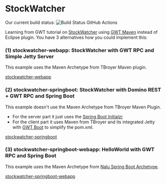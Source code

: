 # StockWatcher

Our current build status: ![Build Status GitHub Actions](https://github.com/lofidewanto/stockwatcher/actions/workflows/maven.yml/badge.svg)

Learning from GWT tutorial on [StockWatcher](http://www.gwtproject.org/doc/latest/tutorial/gettingstarted.html) using [GWT Maven](https://tbroyer.github.io/gwt-maven-plugin/) instead of Eclipse plugin. You have 3 alternatives how you could implement this:


### (1) stockwatcher-webapp: StockWatcher with GWT RPC and Simple Jetty Server

This example uses the Maven Archetype from TBroyer Maven plugin.

[stockwatcher-webapp](https://github.com/lofidewanto/stockwatcher/tree/master/stockwatcher-webapp)

### (2) stockwatcher-springboot: StockWatcher with Domino REST + GWT RPC and Spring Boot

This example doesn't use the Maven Archetype from TBroyer Maven Plugin. 
- For the server part it just uses the [Spring Boot Initialzr](https://start.spring.io)
- For the client part it uses Maven from TBroyer and its integrated Jetty with [GWT Boot](https://github.com/gwtboot/gwt-boot-modules) to simplify 
the pom.xml.

[stockwatcher-springboot](https://github.com/lofidewanto/stockwatcher/tree/master/stockwatcher-springboot)

### (3) stockwatcher-springboot-webapp: HelloWorld with GWT RPC and Spring Boot

This example uses the Maven Archetype from [Nalu Spring Boot Archetype](https://github.com/NaluKit/gwt-maven-springboot-archetype).

[stockwatcher-springboot-webapp](https://github.com/lofidewanto/stockwatcher/tree/master/stockwatcher-springboot-webapp)
